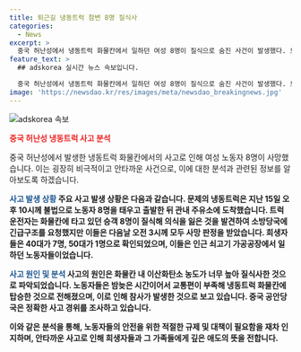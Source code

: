 ```yaml
---
title: 퇴근길 냉동트럭 참변 8명 질식사
categories:
  - News
excerpt: >
  중국 허난성에서 냉동트럭 화물칸에서 일하던 여성 8명이 질식으로 숨진 사건이 발생했다. 트럭 운전자가 긴급구조를 요청했지만 모두 사망 판정을 받았는데, 희생자들은 40대가 7명, 50대가 1명으로 알려졌다. 이들은 인근 쇠고기 가공공장에서 일하던 노동자로, 냉동트럭 화물칸 내 이산화탄소 농도가 높아 질식사한 것으로 파악됐다. 사고 경위에 대한 조사가 진행 중이다. (출처: 중국 바이두 캡처)
feature_text: >
  ## adskorea 실시간 뉴스 속보입니다.

  중국 허난성에서 냉동트럭 화물칸에서 일하던 여성 8명이 질식으로 숨진 사건이 발생했다. 트럭 운전자가 긴급구조를 요청했지만 모두 사망 판정을 받았는데, 희생자들은 40대가 7명, 50대가 1명으로 알려졌다. 이들은 인근 쇠고기 가공공장에서 일하던 노동자로, 냉동트럭 화물칸 내 이산화탄소 농도가 높아 질식사한 것으로 파악됐다. 사고 경위에 대한 조사가 진행 중이다. (출처: 중국 바이두 캡처)
image: 'https://newsdao.kr/res/images/meta/newsdao_breakingnews.jpg'
---
```


<p><img src="https://newsdao.kr/res/images/meta/newsdao_breakingnews.jpg" alt="adskorea 속보" /></p>

<p><b><span style="color: #ee2323;">중국 허난성 냉동트럭 사고 분석</span></b></p>

<p>중국 허난성에서 발생한 냉동트럭 화물칸에서의 사고로 인해 여성 노동자 8명이 사망했습니다. 이는 굉장히 비극적이고 안타까운 사건으로, 이에 대한 분석과 관련된 정보를 알아보도록 하겠습니다.</p>

<p><b><span style="color: #1a5490;">사고 발생 상황</span><b>
주요 사고 발생 상황은 다음과 같습니다. 문제의 냉동트럭은 지난 15일 오후 10시께 불법으로 노동자 8명을 태우고 출발한 뒤 관내 주유소에 도착했습니다. 트럭 운전자는 화물칸에 타고 있던 승객 8명이 질식해 의식을 잃은 것을 발견하여 소방당국에 긴급구조를 요청했지만 이들은 다음날 오전 3시께 모두 사망 판정을 받았습니다. 희생자들은 40대가 7명, 50대가 1명으로 확인되었으며, 이들은 인근 쇠고기 가공공장에서 일하던 노동자들이었습니다.</p>

<p><b><span style="color: #1a5490;">사고 원인 및 분석</span><b>
사고의 원인은 화물칸 내 이산화탄소 농도가 너무 높아 질식사한 것으로 파악되었습니다. 노동자들은 밤늦은 시간이어서 교통편이 부족해 냉동트럭 화물칸에 탑승한 것으로 전해졌으며, 이로 인해 참사가 발생한 것으로 보고 있습니다. 중국 공안당국은 정확한 사고 경위를 조사하고 있습니다.</p>

<p>이와 같은 분석을 통해, 노동자들의 안전을 위한 적절한 규제 및 대책이 필요함을 재차 인지하며, 안타까운 사고로 인해 희생자들과 그 가족들에게 깊은 애도의 뜻을 전합니다.</p>

<p data-ke-size="size16">&nbsp;</p>

